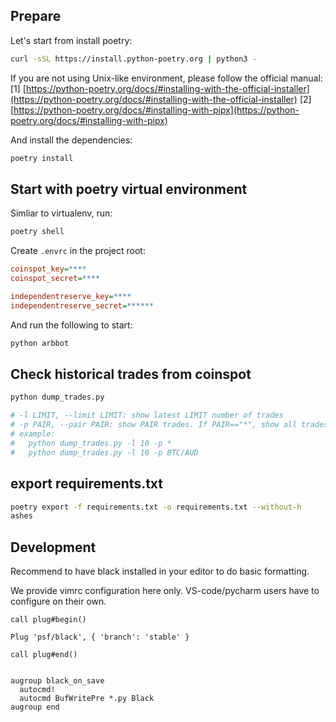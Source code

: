 ## Prepare

Let's start from install poetry:

```bash
curl -sSL https://install.python-poetry.org | python3 -
```

If you are not using Unix-like environment, please follow the official manual:
[1] [https://python-poetry.org/docs/#installing-with-the-official-installer](https://python-poetry.org/docs/#installing-with-the-official-installer)
[2] [https://python-poetry.org/docs/#installing-with-pipx](https://python-poetry.org/docs/#installing-with-pipx)

And install the dependencies:

```bash
poetry install
```

## Start with poetry virtual environment

Simliar to virtualenv, run:

```bash
poetry shell
```

Create `.envrc` in the project root:

```ini
coinspot_key=****
coinspot_secret=****

independentreserve_key=****
independentreserve_secret=******
```

And run the following to start:

```bash
python arbbot
```

## Check historical trades from coinspot

```bash
python dump_trades.py

# -l LIMIT, --limit LIMIT: show latest LIMIT number of trades
# -p PAIR, --pair PAIR: show PAIR trades. If PAIR=="*", show all trades
# example: 
#   python dump_trades.py -l 10 -p *
#   python dump_trades.py -l 10 -p BTC/AUD
```

## export requirements.txt

```bash
poetry export -f requirements.txt -o requirements.txt --without-h
ashes
```

## Development

Recommend to have black installed in your editor to do basic formatting.

We provide vimrc configuration here only. VS-code/pycharm users have to configure on their own.

```vimrc
call plug#begin()

Plug 'psf/black', { 'branch': 'stable' }

call plug#end()


augroup black_on_save
  autocmd!
  autocmd BufWritePre *.py Black
augroup end
```
